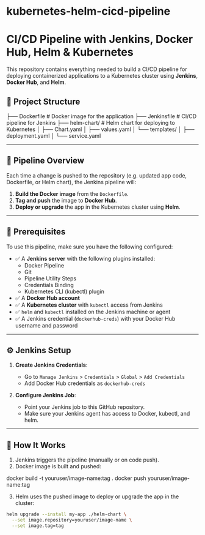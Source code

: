 # kubernetes-helm-cicd-pipeline

# CI/CD Pipeline with Jenkins, Docker Hub, Helm & Kubernetes

This repository contains everything needed to build a CI/CD pipeline for deploying containerized applications to a Kubernetes cluster using **Jenkins**, **Docker Hub**, and **Helm**.

## 📁 Project Structure

├── Dockerfile # Docker image for the application
├── Jenkinsfile # CI/CD pipeline for Jenkins
├── helm-chart/ # Helm chart for deploying to Kubernetes
│ ├── Chart.yaml
│ ├── values.yaml
│ └── templates/
│ ├── deployment.yaml
│ └── service.yaml


---

## 🚀 Pipeline Overview

Each time a change is pushed to the repository (e.g. updated app code, Dockerfile, or Helm chart), the Jenkins pipeline will:

1. **Build the Docker image** from the `Dockerfile`.
2. **Tag and push** the image to **Docker Hub**.
3. **Deploy or upgrade** the app in the Kubernetes cluster using **Helm**.

---

## 🔧 Prerequisites

To use this pipeline, make sure you have the following configured:

- ✅ A **Jenkins server** with the following plugins installed:
  - Docker Pipeline
  - Git
  - Pipeline Utility Steps
  - Credentials Binding
  - Kubernetes CLI (kubectl) plugin
- ✅ A **Docker Hub account**
- ✅ A **Kubernetes cluster** with `kubectl` access from Jenkins
- ✅ `helm` and `kubectl` installed on the Jenkins machine or agent
- ✅ A Jenkins credential (`dockerhub-creds`) with your Docker Hub username and password

---

## ⚙️ Jenkins Setup

1. **Create Jenkins Credentials**:
   - Go to `Manage Jenkins` > `Credentials` > `Global` > `Add Credentials`
   - Add Docker Hub credentials as `dockerhub-creds`

2. **Configure Jenkins Job**:
   - Point your Jenkins job to this GitHub repository.
   - Make sure your Jenkins agent has access to Docker, kubectl, and helm.

---

## 🔄 How It Works

1. Jenkins triggers the pipeline (manually or on code push).
2. Docker image is built and pushed:

docker build -t youruser/image-name:tag .
docker push youruser/image-name:tag

3. Helm uses the pushed image to deploy or upgrade the app in the cluster:
```bash
helm upgrade --install my-app ./helm-chart \
  --set image.repository=youruser/image-name \
  --set image.tag=tag

